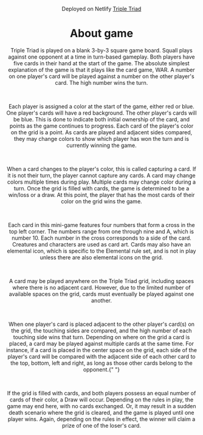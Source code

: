 <div align='center'>

Deployed on Netlify [Triple Triad](https://triple-triad.netlify.app/)

# About game

<p>
Triple Triad is played on a blank 3-by-3 square game board. Squall plays
against one opponent at a time in turn-based gameplay. Both players have
five cards in their hand at the start of the game. The absolute simplest
explanation of the game is that it plays like the card game, WAR. A
number on one player's card will be played against a number on the other
player's card. The high number wins the turn.
</p>
<br />
<p>
Each player is assigned a color at the start of the game, either red or
blue. One player's cards will have a red background. The other player's
cards will be blue. This is done to indicate both initial ownership of
the card, and points as the game continues to progress. Each card of the
player's color on the grid is a point. As cards are played and adjacent
sides compared, they may change colors to show which player has won the
turn and is currently winning the game.
</p>
<br />
<p>
When a card changes to the player's color, this is called capturing a
card. If it is not their turn, the player cannot capture any cards. A
card may change colors multiple times during play. Multiple cards may
change color during a turn. Once the grid is filled with cards, the game
is determined to be a win/loss or a draw. At this point, the player that
has the most cards of their color on the grid wins the game.
</p>
<br />
<p>
Each card in this mini-game features four numbers that form a cross in
the top left corner. The numbers range from one through nine and A,
which is number 10. Each number in the cross corresponds to a side of
the card. Creatures and characters are used as card art. Cards may also
have an elemental icon, which is specific to the Elemental rule set, and
is not in play unless there are also elemental icons on the grid.
</p>
<br />
<p>
A card may be played anywhere on the Triple Triad grid, including spaces
where there is no adjacent card. However, due to the limited number of
available spaces on the grid, cards must eventually be played against
one another.
</p>
<br />
<p>
When one player's card is placed adjacent to the other player's card(s)
on the grid, the touching sides are compared, and the high number of
each touching side wins that turn. Depending on where on the grid a card
is placed, a card may be played against multiple cards at the same time.
For instance, if a card is placed in the center space on the grid, each
side of the player's card will be compared with the adjacent side of
each other card to the top, bottom, left and right, as long as those
other cards belong to the opponent.{" "}
</p>
<br />
<p>
If the grid is filled with cards, and both players possess an equal
number of cards of their color, a Draw will occur. Depending on the
rules in play, the game may end here, with no cards exchanged. Or, it
may result in a sudden death scenario where the grid is cleared, and the
game is played until one player wins. Again, depending on the rules in
effect, the winner will claim a prize of one of the loser's card.
</p>

  </div>
